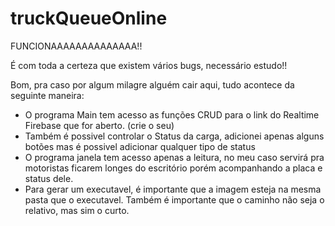 # truckQueueOnline
FUNCIONAAAAAAAAAAAAAA!!

É com toda a certeza que existem vários bugs, necessário estudo!!

Bom, pra caso por algum milagre alguém cair aqui, tudo acontece da seguinte maneira:
- O programa Main tem acesso as funções CRUD para o link do Realtime Firebase que for aberto. (crie o seu)
- Também é possivel controlar o Status da carga, adicionei apenas alguns botões mas é possivel adicionar qualquer tipo de status
- O programa janela tem acesso apenas a leitura, no meu caso servirá pra motoristas ficarem longes do escritório porém acompanhando a placa e status dele.
- Para gerar um executavel, é importante que a imagem esteja na mesma pasta que o executavel. Também é importante que o caminho não seja o relativo, mas sim o curto.

